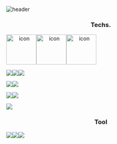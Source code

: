 ![header](https://capsule-render.vercel.app/api?type=waving&color=3b587f&height=180&section=header&text=%20Sejong&nbsp;Park&fontSize=40&fadeIn&fontAlignY=36&fontColor=000000)
<h3 align="center">Techs.</h3>

<p align="center" style="display: flex; align-items: flex-start;">
  <img src="https://techstack-generator.vercel.app/react-icon.svg" alt="icon" width="80" height="80" />
  <img src="https://techstack-generator.vercel.app/js-icon.svg" alt="icon" width="80" height="80" />
  <img src="https://techstack-generator.vercel.app/ts-icon.svg" alt="icon" width="80" height="80" />
</p>

<p align="center" style="display: flex; align-items: flex-start;">
  <img src="https://img.shields.io/badge/html5-3b587f?style=for-the-badge&logo=html5&logoColor=white">
  <img src="https://img.shields.io/badge/css3-3b587f?style=for-the-badge&logo=css3&logoColor=white">
  <img src="https://img.shields.io/badge/next-3b587f?style=for-the-badge&logo=nextdotjs&logoColor=white">
</p>
<p align="center" style="display: flex; align-items: flex-start;">
  <img src="https://img.shields.io/badge/recoil-3b587f?style=for-the-badge&logo=recoil&logoColor=white">
  <img src="https://img.shields.io/badge/mobx-3b587f?style=for-the-badge&logo=mobx&logoColor=white">
</p>
<p align="center" style="display: flex; align-items: flex-start;">
  <img src="https://img.shields.io/badge/tailwind-3b587f?style=for-the-badge&logo=tailwindcss&logoColor=white">
  <img src="https://img.shields.io/badge/styledcomponents-3b587f?style=for-the-badge&logo=styledcomponents&logoColor=white">
</p>
<p align="center" style="display: flex; align-items: flex-start;">
  <img src="https://img.shields.io/badge/docker-3b587f?style=for-the-badge&logo=docker&logoColor=white">
</p>

  
<h3 align="center">Tool</h3>
<p align="center" style="display: flex; align-items: flex-start;">
  <img src="https://img.shields.io/badge/vscode-3b587f?style=for-the-badge&logo=visualstudiocode&logoColor=white">
  <img src="https://img.shields.io/badge/figma-3b587f?style=for-the-badge&logo=figma&logoColor=white">
   <img src="https://img.shields.io/badge/slack-3b587f?style=for-the-badge&logo=slack&logoColor=white">
</p>

